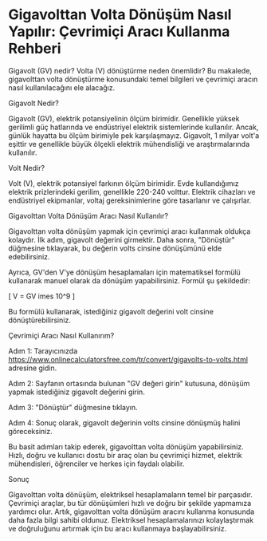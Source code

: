 Gigavolttan Volta Dönüşüm Nasıl Yapılır: Çevrimiçi Aracı Kullanma Rehberi
=========================================================================

Gigavolt (GV) nedir? Volta (V) dönüştürme neden önemlidir? Bu makalede, gigavolttan volta dönüştürme konusundaki temel bilgileri ve çevrimiçi aracın nasıl kullanılacağını ele alacağız.

Gigavolt Nedir?

Gigavolt (GV), elektrik potansiyelinin ölçüm birimidir. Genellikle yüksek gerilimli güç hatlarında ve endüstriyel elektrik sistemlerinde kullanılır. Ancak, günlük hayatta bu ölçüm birimiyle pek karşılaşmayız. Gigavolt, 1 milyar volt'a eşittir ve genellikle büyük ölçekli elektrik mühendisliği ve araştırmalarında kullanılır.

Volt Nedir?

Volt (V), elektrik potansiyel farkının ölçüm birimidir. Evde kullandığımız elektrik prizlerindeki gerilim, genellikle 220-240 volttur. Elektrik cihazları ve endüstriyel ekipmanlar, voltaj gereksinimlerine göre tasarlanır ve çalışırlar.

Gigavolttan Volta Dönüşüm Aracı Nasıl Kullanılır?

Gigavolttan volta dönüşüm yapmak için çevrimiçi aracı kullanmak oldukça kolaydır. İlk adım, gigavolt değerini girmektir. Daha sonra, "Dönüştür" düğmesine tıklayarak, bu değerin volts cinsine dönüşümünü elde edebilirsiniz.

Ayrıca, GV'den V'ye dönüşüm hesaplamaları için matematiksel formülü kullanarak manuel olarak da dönüşüm yapabilirsiniz. Formül şu şekildedir:

\[ V = GV imes 10^9 \]

Bu formülü kullanarak, istediğiniz gigavolt değerini volt cinsine dönüştürebilirsiniz.

Çevrimiçi Aracı Nasıl Kullanırım?

Adım 1: Tarayıcınızda <https://www.onlinecalculatorsfree.com/tr/convert/gigavolts-to-volts.html> adresine gidin.

Adım 2: Sayfanın ortasında bulunan "GV değeri girin" kutusuna, dönüşüm yapmak istediğiniz gigavolt değerini girin.

Adım 3: "Dönüştür" düğmesine tıklayın.

Adım 4: Sonuç olarak, gigavolt değerinin volts cinsine dönüşmüş halini göreceksiniz.

Bu basit adımları takip ederek, gigavolttan volta dönüşüm yapabilirsiniz. Hızlı, doğru ve kullanıcı dostu bir araç olan bu çevrimiçi hizmet, elektrik mühendisleri, öğrenciler ve herkes için faydalı olabilir.

Sonuç

Gigavolttan volta dönüşüm, elektriksel hesaplamaların temel bir parçasıdır. Çevrimiçi araçlar, bu tür dönüşümleri hızlı ve doğru bir şekilde yapmamıza yardımcı olur. Artık, gigavolttan volta dönüşüm aracını kullanma konusunda daha fazla bilgi sahibi oldunuz. Elektriksel hesaplamalarınızı kolaylaştırmak ve doğruluğunu artırmak için bu aracı kullanmaya başlayabilirsiniz.
